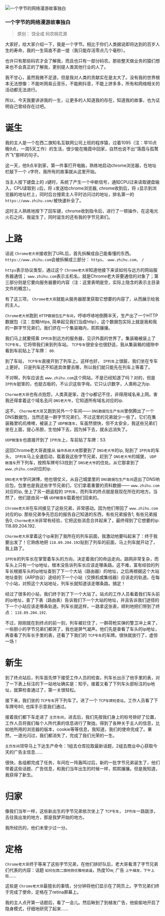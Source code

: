 ![一个字节的网络漫游故事独白](https://upload-images.jianshu.io/upload_images/6943526-8d4c9a61b03f6b77.jpg?imageMogr2/auto-orient/strip%7CimageView2/2/w/1240)
### 一个字节的网络漫游故事独白

>原创： 饶全成   码农桃花源 

大家好，给大家介绍一下，我是一个字节。相比于你们人类据说即将达到的百岁人生的寿命，我的一生简直不直一提（我只能存活零点几个毫秒）。

也许只有那些码农才会了解我，而且也只有一部分码农。那些整天做业务的猿们想来也不会真正的了解我，更别提人类其他行业的人了。

我不甘心，虽然我微不足道，但是我对人类的贡献实在是太大了。没有我的世界根本无法想像：不能听网易云音乐，不能刷抖音，不能上拼多多，所有和网络相关的活动都无法进行。

所以，今天我要讲讲我的一生，让更多的人知道我的存在，知道我的故事，也为证明自己曾经存在过吧。



# **诞生**

我的主人是一个在西二旗知名互联网公司上班的程序猿，过着1095（注：早10点晚9点，一周5天工作）的生活，很少能在晚霞中回家，自然也说不出“落霞与孤鹜齐飞”那样的句子。

这一天，他9点半到家，第一件事打开电脑，熟练地启动chrome浏览器，在地址栏敲下一个 `z`字符，我所有的故事就从这里开始。

当主人按下键盘上的 `z`键时，系统了产生一个中断信号，通知CPU过来读取键盘输入，CPU读取到 `z`后，将 `z`发送给chrome浏览器, chrome收到后，将 `z`显示到浏览器的地址栏上，同时后台搜索主人平时访问过的地址，排名第一的 `https://www.zhihu.com/`被快速补全了。

这时主人熟练地按下了回车键，chrome收到指令后，进行了一顿操作，在这电光火石之间，我诞生了，同时诞生的还有我的字节兄弟们。


# **上路**

话说 `Chrome老大哥`接收到了URL后，首先拆解成自己能看懂的东西。 `https://www.zhihu.com`会被拆解成三部分： `https`、 `www.zhihu.com`、 `/`

`https`表示协议类型，通过这个 `Chrome老大哥`知道他接下来该如何与远方的网站服务器通信； `www.zhihu.com`表示主机名，就是Chrome老大哥要通信的对象了；第三部分则是它要向服务器要的内容（注：这里表明是空，实际上隐含的表示主目录文件的概念）。

有了这三项， `Chrome老大哥`就能从服务器那里获取它想要的内容了，从而展示给我的主人。

`Chrome老大哥`跑到 `HTTP数据包生产车间`，哼哧哼哧地倒腾半天，生产出了一个HTTP数据包（注：忽略https, 简单起见我们当成http），这个数据包实际上就是我和我的一群字节兄弟们，我们挤在一个集装箱内，熙熙攘攘。

我们马上就要搭乘 `IP列车`到远方的服务器，见识外面的世界了。集装箱被装上了 `TCP专车`，它将带我们来到列车站。 `TCP专车`很安全也很舒适，我从集装箱的缝隙中看到车前贴上了车牌： `80`.

到了车站， `TCP专车`直接开到了列车上。这样也好， `IP列车`上很脏，我们坐在专车上更好。 只是列车还不知道具体要去哪，所以我们就只能先在列车上等着了。

不对啊，列车应该去 `www.zhihu.com`这个网站，不是已经知道了吗？对的，但是 `IP列车`挺笨的，也挺古板的，不认识这些字母。它只认识数字，人类称之为ip.

`Chorme老大哥`也有点抱怨，人类真是笨，连个ip都记不住，非得用域名来上网。害我还得拿着这个域名去问 `DNS老大爷`，它知道所有域名对应的ip.

这不， `Chorme老大哥`又跑到另外一个车间—— `DNS数据包生产车间`里倒腾出了一个DNS数据包，当然还是一群字节兄弟们，不过这里的兄弟就少一些了。它们在集装箱里叽叽喳喳，被装上了 `UDP敞篷车`，车虽然很快，但不太安全，我这些兄弟们坐在上面，提心吊胆，生怕掉下去，因为掉下去，就永远消失了。

`UDP敞篷车`也直接开到了 `IP列车`上，车前贴了车牌：53.

这回Chrome老大哥直接从 `操作系统大佬`那要到了 `DNS老大爷`的ip, 贴到了 `IP列车`的车头， `IP列车`马上全速启动，载着我这些字节兄弟，赶到了 `DNS老大爷`的城堡， `UDP敞篷车`开下列车，按照车牌号53找到了 `DNS老大爷`的住处。从它那拿到了 `www.zhihu.com`对应的ip.

`DNS老大爷`学问渊博，他也很仗义，从自己城堡里的 `DNS数据包生产车间`造出了DNS响应包，包里也是我这些字节兄弟们，它们拿着重要的资料数据—— `www.zhihu.com`对应的ip, 坐上了另一趟返程的 `IP列车`，而列车的终点就是我现在所在的地方。当然了，他们是由另一辆 `UDP敞篷车`载着他们回来的。

`Chrome老大哥`在车间接见了这些兄弟，非常感动。因为他们带回了 `www.zhihu.com`对应的ip. 那些兄弟争先恐后的报告自己知道的东西，有些兄弟报告1, 有些兄弟报告0, `Chorme老大哥`非常有经验，它把这些消息合并起来了，最终得到了它想要的ip: 118.89.204.192.

`Chorme老大哥`拿着这个ip来到了我所在的列车前面，我激动地要叫起来了：终于我要出发了！它熟练地把 `118.89.204.192`贴到了列车的前面，马上列车就开动了，我上路了。

`IP列车`的列车长在掌管着车头的方向，决定着我们的命运走向。路网非常复杂，而车头上只有一个ip地址，根本没告诉列车长应该走哪条路。这不难，富有经验的列车长根据车头的ip地址查到了下一个大站（路由器）的地址，之后再根据这个大站地址查到（ARP协议）途经的下一个小站（交换机或集线器）应该走的轨道。在每个小站，对照这个大站地址，列车长就知道该走哪条路。搞定！

经过了很多的小站，我们终于到了下一个大站了。站点的工作人员看着我们车头前的ip地址，查了下表（路由表）告诉我们下一个大站的地址，并且告诉我们途径的下一个小站应该走哪条轨道。列车长就这样，一路拿这张表，顺利地把们带到了终点： `118.89.204.192`.

不过，刚刚就在到终点的前一刻，列车被拦住了，一群荷枪实弹的警卫冲上来了，一些胆小的字节兄弟们都哭了，我也是屏气凝声。他们先是查看了车头的ip地址，再查看了列车长手里的表，还看了下我们的 `TCP专车`的车牌。很快就放行了，虚惊一场！




# 新生

到了终点站后，列车首先停下接受工作人员的检查。列车长出示了他手里的表，对了一下表上标注的下一站地址确实是：知乎。接着又看了下列车头部标注的ip地址，就算检查通过了，第一关很轻松。

接下来，我们坐的 `TCP专车`开下列车了。进了一个 `TCP车牌检查站`，工作人员看了下车牌号80, 也挥手示意我们通过。

接着我们都下车走进了 `主页车间`，进去后，我们先按我们身上的标号排好了位置，工作人员将我们每个人所代表的信息进行了聚拢。得到了各种关于主人的信息，比如他所用的浏览器的版本，cookie等等信息，我知道，我们的使命完成了。果然，一道光闪过，我们都消失了，完成了我们光荣的一生。

`主页车间`领导马上下达生产命令：1组去仓库拉取最新话题，2组去商业中心获取今天的广告主信息……

很快，各组都完成了任务，车间在一阵轰鸣过后，新的一批字节兄弟诞生了，他们带着这些话题、广告信息，和我们当年出生的时候一样，熙熙攘攘。但是我知道，我获得了新生。




# **归家**

像我们当年一样，这些新出生的字节兄弟依次坐上了 `TCP专车`， `IP列车`一路跋涉，去往我出发的地方，那是我梦开始的地方。

我所经历的，他们未曾少过一分。




# **定格**

`Chrome老大哥`终于等来了这些字节兄弟，在他们排好队后，老大哥看清了字节兄弟们代表的内容：话题 `如何在西二旗地铁优雅地装逼`，热度10w, 广告 `上午植发，下午上班`……

这些是 `Chrome老大哥`最擅长的事情，分分钟将他们显示在了网页上。字节兄弟们终于完成了使命，定格在了retina屏幕上。

我的主人点开第一话题后，看了一会儿。然后瞅到了到植发广告，他偷偷地开启了隐身模式，仔细地研究了起来……
